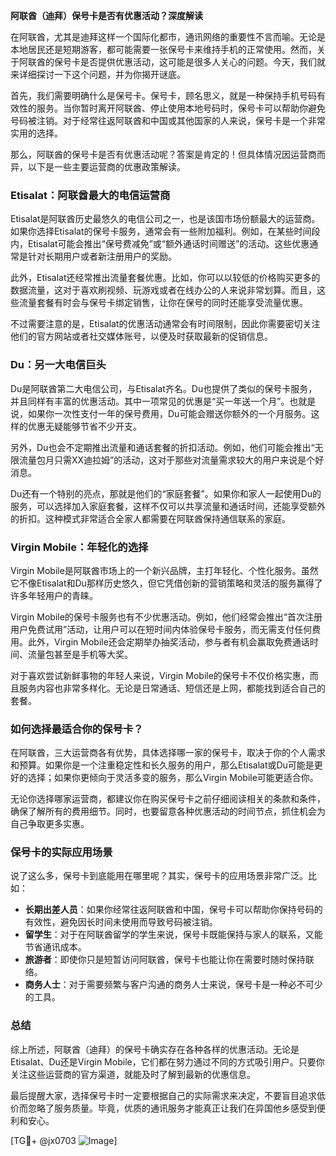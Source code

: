 **阿联酋（迪拜）保号卡是否有优惠活动？深度解读**

在阿联酋，尤其是迪拜这样一个国际化都市，通讯网络的重要性不言而喻。无论是本地居民还是短期游客，都可能需要一张保号卡来维持手机的正常使用。然而，关于阿联酋的保号卡是否提供优惠活动，这可能是很多人关心的问题。今天，我们就来详细探讨一下这个问题，并为你揭开谜底。

首先，我们需要明确什么是保号卡。保号卡，顾名思义，就是一种保持手机号码有效性的服务。当你暂时离开阿联酋、停止使用本地号码时，保号卡可以帮助你避免号码被注销。对于经常往返阿联酋和中国或其他国家的人来说，保号卡是一个非常实用的选择。

那么，阿联酋的保号卡是否有优惠活动呢？答案是肯定的！但具体情况因运营商而异，以下是一些主要运营商的优惠政策解读。

### Etisalat：阿联酋最大的电信运营商

Etisalat是阿联酋历史最悠久的电信公司之一，也是该国市场份额最大的运营商。如果你选择Etisalat的保号卡服务，通常会有一些附加福利。例如，在某些时间段内，Etisalat可能会推出“保号费减免”或“额外通话时间赠送”的活动。这些优惠通常是针对长期用户或者新注册用户的奖励。

此外，Etisalat还经常推出流量套餐优惠。比如，你可以以较低的价格购买更多的数据流量，这对于喜欢刷视频、玩游戏或者在线办公的人来说非常划算。而且，这些流量套餐有时会与保号卡绑定销售，让你在保号的同时还能享受流量优惠。

不过需要注意的是，Etisalat的优惠活动通常会有时间限制，因此你需要密切关注他们的官方网站或者社交媒体账号，以便及时获取最新的促销信息。

### Du：另一大电信巨头

Du是阿联酋第二大电信公司，与Etisalat齐名。Du也提供了类似的保号卡服务，并且同样有丰富的优惠活动。其中一项常见的优惠是“买一年送一个月”。也就是说，如果你一次性支付一年的保号费用，Du可能会赠送你额外的一个月服务。这样的优惠无疑能够节省不少开支。

另外，Du也会不定期推出流量和通话套餐的折扣活动。例如，他们可能会推出“无限流量包月只需XX迪拉姆”的活动，这对于那些对流量需求较大的用户来说是个好消息。

Du还有一个特别的亮点，那就是他们的“家庭套餐”。如果你和家人一起使用Du的服务，可以选择加入家庭套餐，这样不仅可以共享流量和通话时间，还能享受额外的折扣。这种模式非常适合全家人都需要在阿联酋保持通信联系的家庭。

### Virgin Mobile：年轻化的选择

Virgin Mobile是阿联酋市场上的一个新兴品牌，主打年轻化、个性化服务。虽然它不像Etisalat和Du那样历史悠久，但它凭借创新的营销策略和灵活的服务赢得了许多年轻用户的青睐。

Virgin Mobile的保号卡服务也有不少优惠活动。例如，他们经常会推出“首次注册用户免费试用”活动，让用户可以在短时间内体验保号卡服务，而无需支付任何费用。此外，Virgin Mobile还会定期举办抽奖活动，参与者有机会赢取免费通话时间、流量包甚至是手机等大奖。

对于喜欢尝试新鲜事物的年轻人来说，Virgin Mobile的保号卡不仅价格实惠，而且服务内容也非常多样化。无论是日常通话、短信还是上网，都能找到适合自己的套餐。

### 如何选择最适合你的保号卡？

在阿联酋，三大运营商各有优势，具体选择哪一家的保号卡，取决于你的个人需求和预算。如果你是一个注重稳定性和长久服务的用户，那么Etisalat或Du可能是更好的选择；如果你更倾向于灵活多变的服务，那么Virgin Mobile可能更适合你。

无论你选择哪家运营商，都建议你在购买保号卡之前仔细阅读相关的条款和条件，确保了解所有的费用细节。同时，也要留意各种优惠活动的时间节点，抓住机会为自己争取更多实惠。

### 保号卡的实际应用场景

说了这么多，保号卡到底能用在哪里呢？其实，保号卡的应用场景非常广泛。比如：

- **长期出差人员**：如果你经常往返阿联酋和中国，保号卡可以帮助你保持号码的有效性，避免因长时间未使用而导致号码被注销。
- **留学生**：对于在阿联酋留学的学生来说，保号卡既能保持与家人的联系，又能节省通讯成本。
- **旅游者**：即使你只是短暂访问阿联酋，保号卡也能让你在需要时随时保持联络。
- **商务人士**：对于需要频繁与客户沟通的商务人士来说，保号卡是一种必不可少的工具。

### 总结

综上所述，阿联酋（迪拜）的保号卡确实存在各种各样的优惠活动。无论是Etisalat、Du还是Virgin Mobile，它们都在努力通过不同的方式吸引用户。只要你关注这些运营商的官方渠道，就能及时了解到最新的优惠信息。

最后提醒大家，选择保号卡时一定要根据自己的实际需求来决定，不要盲目追求低价而忽略了服务质量。毕竟，优质的通讯服务才能真正让我们在异国他乡感受到便利和安心。

[TG💪+ @jx0703 ![Image](https://github.com/user-attachments/assets/dbca1d08-cadb-493c-b0ec-ad6f7a83f270)]